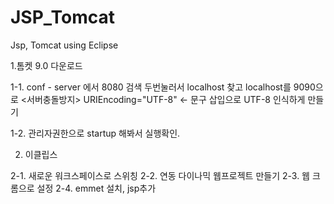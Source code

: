 # JSP_Tomcat
Jsp, Tomcat using Eclipse


1.톰켓 9.0 다운로드

  1-1. conf - server 에서
    8080 검색 두번눌러서 localhost 찾고
    localhost를 9090으로 <서버충돌방지>
    URIEncoding="UTF-8" <- 문구 삽입으로 UTF-8 인식하게 만들기

  1-2. 관리자권한으로 startup 해봐서 실행확인.

2. 이클립스

  2-1. 새로운 워크스페이스로 스위칭
  2-2. 연동 다이나믹 웹프로젝트 만들기 
  2-3. 웹 크롬으로 설정
  2-4. emmet 설치, jsp추가
